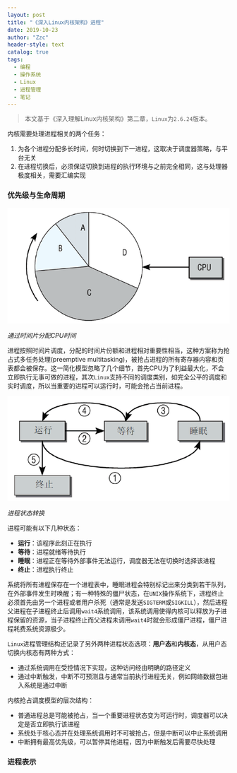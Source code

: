 ```yaml
---
layout: post
title: "《深入Linux内核架构》进程"
date: 2019-10-23
author: "Zzc"
header-style: text
catalog: true
tags:
  - 编程
  - 操作系统
  - Linux
  - 进程管理
  - 笔记
---
```


> 本文基于《深入理解Linux内核架构》第二章，`Linux`为`2.6.24`版本。

内核需要处理进程相关的两个任务：
1. 为各个进程分配多长时间，何时切换到下一进程，这取决于调度器策略，与平台无关
2. 在进程切换后，必须保证切换到进程的执行环境与之前完全相同，这与处理器极度相关，需要汇编实现

### 优先级与生命周期

![img](/img/in-post/post-process-management/201910231734.png)

*通过时间片分配CPU时间*

进程按照时间片调度，分配的时间片份额和进程相对重要性相当，这种方案称为抢占式多任务处理(preemptive multitasking)，被抢占进程的所有寄存器内容和页表都会被保存。这一简化模型忽略了几个细节，首先CPU为了利益最大化，不会立即执行无事可做的进程，其次`Linux`支持不同的调度类别，如完全公平的调度和实时调度，所以当重要的进程可以运行时，可能会抢占当前进程。

![img](/img/in-post/post-process-management/201910231754.png)

*进程状态转换*

进程可能有以下几种状态：
- **运行**：该程序此刻正在执行
- **等待**：进程就绪等待执行
- **睡眠**：进程正在等待外部事件无法运行，调度器无法在切换时选择该进程
- **终止**：进程执行终止

系统将所有进程保存在一个进程表中，睡眠进程会特别标记出来分类到若干队列，在外部事件发生时唤醒；有一种特殊的僵尸状态，在`UNIX`操作系统下，进程终止必须首先由另一个进程或者用户杀死（通常是发送`SIGTERM`或`SIGKILL`），然后进程父进程在子进程终止后调用`wait4`系统调用，该系统调用使得内核可以释放为子进程保留的资源，当子进程终止而父进程未调用`wait4`时就会形成僵尸进程，僵尸进程耗费系统资源极少。

`Linux`进程管理结构还记录了另外两种进程状态选项：**用户态**和**内核态**，从用户态切换内核态有两种方式：
- 通过系统调用在受控情况下实现，这种访问经由明确的路径定义
- 通过中断触发，中断不可预测且与通常当前执行进程无关，例如网络数据包进入系统是通过中断

内核抢占调度模型的层次结构：
- 普通进程总是可能被抢占，当一个重要进程状态变为可运行时，调度器可以决定是否立即执行该进程
- 系统处于核心态并在处理系统调用时不可被抢占，但是中断可以中止系统调用
- 中断拥有最高优先级，可以暂停其他进程，因为中断触发后需要尽快处理

### 进程表示


